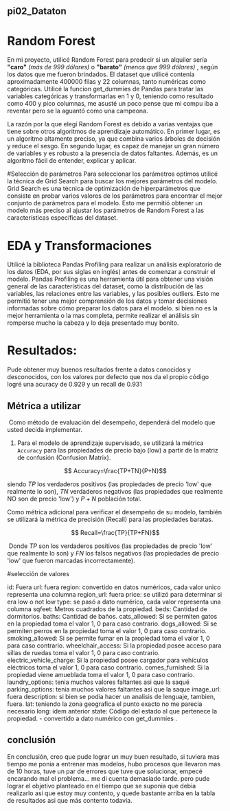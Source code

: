 ## pi02_Dataton

# Random Forest

En mi proyecto, utilicé Random Forest para predecir si un alquiler sería **"caro"** *(más de 999 dólares)* o **"barato"** *(menos que 999 dólares)* , según los datos que me fueron brindados.
El dataset que utilicé contenía aproximadamente 400000 filas y 22 columnas, tanto numéricas como categóricas. Utilicé la funcion get_dummies de Pandas para tratar las variables categóricas y transformarlas en 1 y 0, teniendo como resultado como 400 y pico columnas, me asusté un poco pense que mi compu iba a reventar pero se la aguantó como una campeona.

La razón por la que elegí Random Forest es debido a varias ventajas que tiene sobre otros algoritmos de aprendizaje automático. En primer lugar, es un algoritmo altamente preciso, ya que combina varios árboles de decisión y reduce el sesgo. En segundo lugar, es capaz de manejar un gran número de variables y es robusto a la presencia de datos faltantes. Además, es un algoritmo fácil de entender, explicar y aplicar.

#Selección de parámetros
Para seleccionar los parámetros optimos utilicé la técnica de Grid Search para buscar los mejores parámetros del modelo. Grid Search es una técnica de optimización de hiperparámetros que consiste en probar varios valores de los parámetros para encontrar el mejor conjunto de parámetros para el modelo. Esto me permitió obtener un modelo más preciso al ajustar los parámetros de Random Forest a las características específicas del dataset.


# EDA y Transformaciones

Utilicé la biblioteca Pandas Profiling para realizar un análisis exploratorio de los datos (EDA, por sus siglas en inglés) antes de comenzar a construir el modelo. Pandas Profiling es una herramienta útil para obtener una visión general de las características del dataset, como la distribución de las variables, las relaciones entre las variables, y las posibles outliers. Esto me permitió tener una mejor comprensión de los datos y tomar decisiones informadas sobre cómo preparar los datos para el modelo. si bien no es la mejor herramienta o la mas completa, permite realizar el análisis sin romperse mucho la cabeza y lo deja presentado muy bonito.


# Resultados:

Pude obtener muy buenos resultados frente a datos conocidos y desconocidos, con los valores por defecto que nos da el propio código logré una acuracy de 0.929 y un recall de 0.931

## Métrica a utilizar
​
Como método de evaluación del desempeño, dependerá del modelo que usted decida implementar.
​
1. Para el modelo de aprendizaje supervisado, se utilizará la métrica `Accuracy` para las propiedades de precio bajo (low) a partir de la matriz de confusión (Confusion Matrix).

$$ Accuracy=\frac{TP+TN}{P+N}$$

siendo $TP$ los verdaderos positivos (las propiedades de precio 'low' que realmente lo son), $TN$ verdaderos negativos (las propiedades que realmente NO son de precio 'low') y $P+N$ población total.

Como métrica adicional para verificar el desempeño de su modelo, también se utilizará la métrica de precisión (Recall) para las propiedades baratas.

$$ Recall=\frac{TP}{TP+FN}$$

​
Donde $TP$ son los verdaderos positivos (las propiedades de precio 'low' que realmente lo son) y $FN$ los falsos negativos (las propiedades de precio 'low' que fueron marcadas incorrectamente).


#selección de valores

id: Fuera
url: fuera
region: convertido en datos numéricos, cada valor unico representa una columna
region_url: fuera
price: se utilizó para determinar si era low o not low
type: se pasó a dato numérico, cada valor representa una columna
sqfeet: Metros cuadrados de la propiedad.
beds: Cantidad de dormitorios.
baths: Cantidad de baños.
cats_allowed: Si se permiten gatos en la propiedad toma el valor 1, 0 para caso contrario.
dogs_allowed: Si se permiten perros en la propiedad toma el valor 1, 0 para caso contrario.
smoking_allowed: Si se permite fumar en la propiedad toma el valor 1, 0 para caso contrario.
wheelchair_access: Si la propiedad posee acceso para sillas de ruedas toma el valor 1, 0 para caso contrario.
electric_vehicle_charge: Si la propiedad posee cargador para vehículos eléctricos toma el valor 1, 0 para caso contrario.
comes_furnished: Si la propiedad viene amueblada toma el valor 1, 0 para caso contrario.
laundry_options: tenia muchos valores faltantes asi que la saqué
parking_options: tenia muchos valores faltantes asi que la saque
image_url: fuera
description: si bien se podia hacer un analisis de lenguaje, tambien, fuera. 
lat: teniendo la zona geografica el punto exacto no me parecia necesario
long: idem anterior
state: Código del estado al que pertenece la propiedad. - convertido a dato numérico con get_dummies
.

## conclusión
En conclusión, creo que pude lograr un muy buen resultado, si tuviera mas tiempo me ponia a entrenar mas modelos, hubo procesos que llevaron mas de 10 horas, tuve un par de errores que tuve que solucionar, empecé encarando mal el problema... me di cuenta demasiado tarde. pero pude lograr el objetivo planteado en el tiempo que se suponia que debia realizarlo asi que estoy muy contento, y quede bastante arriba en la tabla de resultados asi que más contento todavia. 
